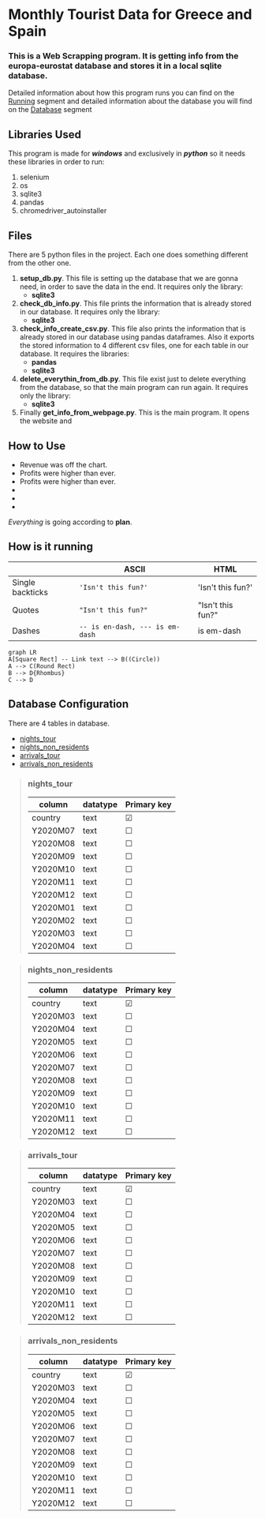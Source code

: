 # Monthly Tourist Data for Greece and Spain

### This is a **Web Scrapping** program. It is getting info from the **europa-eurostat** database and stores it in a local sqlite database.

Detailed information about how this program runs you can find on the [Running](#How-is-it-running) segment and detailed information about the database you will find on the [Database](#Database-Configuration) segment

## Libraries Used

This program is made for **_windows_** and exclusively in **_python_** so it needs these libraries in order to run:

1. selenium
2. os
3. sqlite3
4. pandas
5. chromedriver_autoinstaller

## Files

There are 5 python files in the project. Each one does something different from the other one.

1. **setup_db.py**. This file is setting up the database that we are gonna need, in order to save the data in the end. It requires only the library:
   - **sqlite3**
2. **check_db_info.py**. This file prints the information that is already stored in our database. It requires only the library:
   - **sqlite3**
3. **check_info_create_csv.py**. This file also prints the information that is already stored in our database using pandas dataframes. Also it exports the stored information to 4 different csv files, one for each table in our database. It requires the libraries:
   - **pandas**
   - **sqlite3**
4. **delete_everythin_from_db.py**. This file exist just to delete everything from the database, so that the main program can run again. It requires only the library:
   - **sqlite3**
5. Finally **get_info_from_webpage.py**. This is the main program. It opens the website and

## How to Use

- Revenue was off the chart.
- Profits were higher than ever.
- Profits were higher than ever.
-
-
-

_Everything_ is going according to **plan**.

## How is it running

|                  | ASCII                           | HTML              |
| ---------------- | ------------------------------- | ----------------- |
| Single backticks | `'Isn't this fun?'`             | 'Isn't this fun?' |
| Quotes           | `"Isn't this fun?"`             | "Isn't this fun?" |
| Dashes           | `-- is en-dash, --- is em-dash` | is em-dash        |

```mermaid
graph LR
A[Square Rect] -- Link text --> B((Circle))
A --> C(Round Rect)
B --> D{Rhombus}
C --> D
```

## Database Configuration

There are 4 tables in database.

- [nights_tour](#nights_tour)
- [nights_non_residents](#nights_non_residents)
- [arrivals_tour](#arrivals_tour)
- [arrivals_non_residents](#arrivals_non_residents)

> ### **nights_tour**
>
> | column   | datatype | Primary key |
> | -------- | -------- | ----------- |
> | country  | text     | &#9745;     |
> | Y2020M07 | text     | &#9744;     |
> | Y2020M08 | text     | &#9744;     |
> | Y2020M09 | text     | &#9744;     |
> | Y2020M10 | text     | &#9744;     |
> | Y2020M11 | text     | &#9744;     |
> | Y2020M12 | text     | &#9744;     |
> | Y2020M01 | text     | &#9744;     |
> | Y2020M02 | text     | &#9744;     |
> | Y2020M03 | text     | &#9744;     |
> | Y2020M04 | text     | &#9744;     |

> ### **nights_non_residents**
>
> | column   | datatype | Primary key |
> | -------- | -------- | ----------- |
> | country  | text     | &#9745;     |
> | Y2020M03 | text     | &#9744;     |
> | Y2020M04 | text     | &#9744;     |
> | Y2020M05 | text     | &#9744;     |
> | Y2020M06 | text     | &#9744;     |
> | Y2020M07 | text     | &#9744;     |
> | Y2020M08 | text     | &#9744;     |
> | Y2020M09 | text     | &#9744;     |
> | Y2020M10 | text     | &#9744;     |
> | Y2020M11 | text     | &#9744;     |
> | Y2020M12 | text     | &#9744;     |

> ### **arrivals_tour**
>
> | column   | datatype | Primary key |
> | -------- | -------- | ----------- |
> | country  | text     | &#9745;     |
> | Y2020M03 | text     | &#9744;     |
> | Y2020M04 | text     | &#9744;     |
> | Y2020M05 | text     | &#9744;     |
> | Y2020M06 | text     | &#9744;     |
> | Y2020M07 | text     | &#9744;     |
> | Y2020M08 | text     | &#9744;     |
> | Y2020M09 | text     | &#9744;     |
> | Y2020M10 | text     | &#9744;     |
> | Y2020M11 | text     | &#9744;     |
> | Y2020M12 | text     | &#9744;     |

> ### **arrivals_non_residents**
>
> | column   | datatype | Primary key |
> | -------- | -------- | ----------- |
> | country  | text     | &#9745;     |
> | Y2020M03 | text     | &#9744;     |
> | Y2020M04 | text     | &#9744;     |
> | Y2020M05 | text     | &#9744;     |
> | Y2020M06 | text     | &#9744;     |
> | Y2020M07 | text     | &#9744;     |
> | Y2020M08 | text     | &#9744;     |
> | Y2020M09 | text     | &#9744;     |
> | Y2020M10 | text     | &#9744;     |
> | Y2020M11 | text     | &#9744;     |
> | Y2020M12 | text     | &#9744;     |
